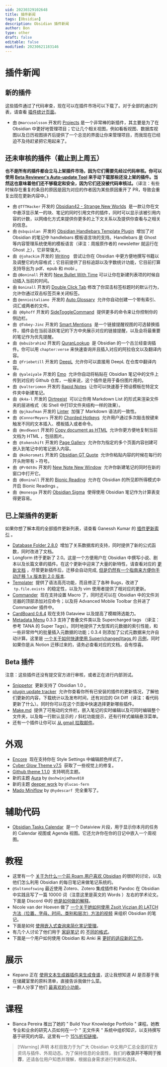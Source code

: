```yaml
---
uid: 20230329102648
title: 插件新闻
tags: [Obsidian]
description: Obsidian 插件新闻
author: Bon
type: other
draft: false
editable: false
modified: 20230621183146
---
```


# 插件新闻

## 新的插件

这些插件通过了代码审查，现在可以在插件市场可以下载了。对于全部的通过列表，请查看 [插件统计页面](https://obsidian-plugin-stats.vercel.app/new)。

- 由 `@marcusolsson` 开发的 [Projects](https://github.com/marcusolsson/obsidian-projects) 是一个非常棒的新插件，其主要是为了在 Obsidian 中更好地管理项目；它让几个相关视图，例如看板视图、数据库视图以及日历视图排齐后提供了一个总览的界面让你来管理项目，而我现在已经迫不及待赶紧把它用起来了。

## 还未审核的插件（截止到上周五）

**也不是所有的插件都会立马上架插件市场，因为它们需要先经过代码审核。你可以使用 [Beta Reviewer's Auto-update Tool](https://github.com/TfTHacker/obsidian42-brat) 来手动下载那些还没上架的插件。当然这也意味着他们还不够稳定和安全，因为它们还没被代码审核过。**（译注：有些时候存在重复的条目的原因是因为对应的作者因为某些原因重开了 PR，导致会重复出现在更新内容中。）

- 由 `@TfTHacker` 开发的 [Obsidian42 - Strange New Worlds](https://github.com/TfTHacker/obsidian42-strange-new-worlds)  是一款让你在文中悬浮显示某一的块、笔记的同时引用文件的插件，同时可以显示该被引用内容的计数，以网络化方式来提供你更多的上下文关系以及提供你查看与之相关的信息。
- 由 `@sbquinlan`  开发的 [Obsidian Handlebars Template Plugin](https://github.com/sbquinlan/obsidian-handlebars)  增加了对 Obsidian 的笔记中 handlebars 模板语言块的支持。Handlebars 是 Ghost 等内容管理系统使用的模板语言（译注：周报原作者的 newsletter 就运行在 Ghost 上），它非常强大。
- 由  `@johackim` 开发的 [Writing](https://github.com/johackim/obsidian-writing)   尝试让你在 Obsidian 中更方便地撰写书籍以及调整它的内容格式；它目前提供了目标追踪以及字数统计功能，它目前打算支持导出为 pdf、epub 和 mobi 。
- 由 `@Boninall` 开发的 [New Bullet With Time](https://github.com/Quorafind/Obsidian-New-Bullet-With-Time) 可以让你在新建列表项的时候自动插入当前的时间。
- 由 `Boninall` 开发的 [Double Click Tab](https://github.com/Quorafind/Obsidian-Double-Click-Tab) 修改了你双击标签标题时的默认行为，允许你通过双击标签页来关闭标签。
- 由 `@ennioitaliano`  开发的 [Auto Glossary](https://github.com/ennioitaliano/obsidian-auto-glossary)  允许你自动创建一个带有索引、词汇或两者的文件。
- 由  `@0phoff` 开发的 [SideToggleCommand](https://github.com/0phoff/obsidian-sidetogglecmd)  提供更多的命令来让你控制你的侧边栏。
- 由  `@Tobey-Jinc` 开发的 [Smart Mentions](https://github.com/Tobey-Jinc/obsidian-smart-mentions)  是一个链接提醒视图的可选替换插件，插件会在当前活跃笔记的下方中央展示对应的链接提醒，以及会将最重要的笔记作为优先提醒。
- 由  `@abuibrahim2` 开发的 [QuranLookup](https://github.com/abuibrahim2/quranlookup)  是 Obsidian 的一个古兰经查询插件。你可以用 `chapter:verse` 来快速查询并且插入对应的阿拉伯文以及翻译内容。
- 由  `@friebetill` 开发的 [DeepL](https://github.com/friebetill/obsidian-deepl)  允许你可以直接用 DeepL 在仓库中翻译内容。
- 由  `@yaleiyale` 开发的 [Emo](https://github.com/yaleiyale/obsidian-emo-uploader)  允许你自动将粘贴在 Obsidian 笔记中的文件上传到对应的 Github 仓库，一般来说，这个插件是用于备份图片用的。
- 由  `@valteriomon` 开发的 [Rapid Notes](https://github.com/valteriomon/obsidian-rapid-notes)  让你可以快速基于预设模板在特定文件夹中新建笔记。
- 由  `@k4a-l` 开发的 [Dirtreeist](https://github.com/k4a-l/obsidian-dirtreeist)  可以让你用 Markdown List 的形式来渲染文件夹的层进格式（和 Shell 中打印文件夹结构一样的效果）。
- 由  `@pjkaufman` 开发的 [Linter](https://github.com/platers/obsidian-linter)  加强了 Markdown 语法的一致性。
- 由  `@ConnorMeyers` 开发的 [Chorded Hotkeys](https://github.com/ConnorMeyers/obsidian-chorded-hotkeys)  允许用户通过多次敲击按键来触发不同的文本插入、模板插入或者命令。
- 由  `@mvdkwast` 开发的 [Copy document as HTML](https://github.com/mvdkwast/obsidian-copy-as-html)  允许你更方便地复制当前文档为 HTML ，包括图片。
- 由  `@tokenshift` 开发的 [Page Gallery](https://github.com/tokenshift/obsidian-page-gallery)  允许你为指定的多个页面内容创建可嵌入到笔记中的笔记嵌入内容。
- 由  `@kokoromati` 开发的 [Obsidian GT Quote](https://github.com/kokoromati/obsidian-gt-quote)  允许你粘贴内容的时候在每行的开头附带有 `>` 符号。
- 由  `@Pr0dt0s` 开发的 [New Note New Window](https://github.com/Pr0dt0s/new-note-new-window)  允许你新建笔记的同时在新的窗口中打开它。
- 由  `@Boninall` 开发的 [Bionic Reading](https://github.com/Quorafind/Obsidian-Bionic-Reading)  允许在 Obsidian 的所见即所得模式中开启 Bionic Readings 。
- 由  `@monesga` 开发的 [Obsidian Sigma](https://github.com/monesga/obsidian-sigma)  使得使用 Obsidian 笔记作为计算表变得更容易。

## 已上架插件的更新

如果你想了解本周的全部插件更新列表，请查看 Ganessh Kumar 的 [插件更新索引](https://obsidian-plugin-stats.vercel.app/updates) 。

- [Database Folder 2.8.0](https://github.com/RafaelGB/obsidian-db-folder/releases/tag/2.8.0)  增加了关系数据库的支持，同时提供了新的公式函数，同时改进了文档。
- Longform 终于更新了 2.0。这是一个方便用户在 Obsidian 中撰写小说、剧本以及长篇文章的插件。在这个更新中迎来了大量的新特性，请查看对应的 [更新文档](https://github.com/kevboh/longform) ，尽管更新插件后，迁移会自动完成, [但是仍然有一个指南来方便你手动迁移 1.x 版本到 2.0 版本](https://github.com/kevboh/longform/blob/main/docs/MIGRATING_FROM_VERSION_1_TO_2.md).
- [Templater](https://github.com/SilentVoid13/Templater)  提供了语法高亮功能，而且修正了各种 Bugs，改进了  `tp.file.exists`  的稳定性，以及为 vim 使用者提供了相对应的更新。
- [Commander](https://github.com/phibr0/obsidian-commander)  现在支持设置 Macro 了，同时还可以在 Obsidian 中的文件浏览器的顶部添加对应命令；以及将 Advanced Mobile Toolbar 合并进了 Commander 插件中。
- [CardBoard 0.6.4](https://github.com/roovo/obsidian-card-board) 现在支持 Dataview 以及提高了模糊筛选能力。
- [Metadata Menu](https://github.com/mdelobelle/metadatamenu) 0.3.3 支持了套叠文件类以及 Supercharged tags （译注：参考 TANA 的 Super Tags）。同时地提供了大型库的元数据的索引性能，和一些非常帅气的批量插入元数据的功能；0.3.4 则添加了公式元数据来允许自动计算。这里是 [一个关于如何快速使用 Super(changed)tags ](https://www.youtube.com/watch?v=7o9j7WJfhi0) 的 [示例](https://youtu.be/LqglkrzLAoQ)，同时如果你是从 Notion 迁移过来的，请务必查看对应的文档，会有惊喜。

## Beta 插件

注意：这些插件还没有提交官方进行审核，或者正在进行内部测试。

- [Snippetor](https://github.com/ebullient/obsidian-snippetor)  更新支持了 Obsidian 1.0 。
- [plugin update tracker](https://github.com/swar8080/obsidian-plugin-update-tracker)  允许你查看你所有已安装的插件的更新情况，了解他们更新的内容，下载统计以及发布时间，还有对应的 Git Diff（译注：看代码更新了什么）。同时你可以在这个页面中快速选择更新哪些插件。
- [Make.md](https://www.make.md/)  提供了可拖动的文件栏，嵌入笔记的实时编辑以及可同时编辑整个文件夹，以及每一行默认显示的 `/` 斜杠功能提示，还有行样式编辑悬浮菜单。
- 还有一个插件让你可以 [从 gmail 拉取邮件](https://github.com/thingnotok/obsidian-google-mail)。

# 外观

- [Encore](https://github.com/Maldonacho/obsidian-encore-theme)  现在支持你在 Style Settings 中编辑颜色样式了。
- [Cyber Glow Theme v7.5](https://github.com/ArtexJay/Obsidian-CyberGlow/releases/tag/v7.5)  获取了一些视觉上的修复。
- [Github theme 1.1.0](https://github.com/krios2146/obsidian-github)  支持明亮主题。
- 新的主题 [Aura](https://github.com/ashwinjadhav818/obsidian-aura) by `@ashwinjadhav818`
- 新的主题 [deeper work](https://github.com/lucas-fern/obsidian-deeper-work-theme) by `@lucas-fern`
- [Mado Miniflow](https://github.com/hydescarf/Obsidian-Theme-Mado-11) by `@hydescarf`  完全重写了。

# 辅助代码

- [Obsidian Tasks Calendar](https://github.com/702573N/Obsidian-Tasks-Calendar)  是一个 Dataiview 片段，用于显示你本月的任务的 Calendar 视图或 Agenda 视图。它还允许你在你的日记中嵌入一个周视图。

# 教程

- 这里有一个 [关于为什么一个前 Roam 用户喜欢 Obsidian](https://www.deliberate-diligence.com/i-was-wrong-obsidian-is-better-than-roam-after-all/) 的很好的讨论，以及他们怎么利用 Obsidian 的每日笔记来做笔记系统的。
- `@Sultanofswing` 最近使用 Zotero、Zotero 集成插件和 Pandoc 在 Obsidian 中实践且写了一篇 10000 词（注意这里是英文的 Words ）左右的学术论文。下面是 Discord 中的 [他是如何做的解释](https://discord.com/channels/686053708261228577/722584061087842365/1037760641303334943)。
- Nicole van der Hoeven 做了 [一个关于她如何使用 Zsolt Viczian 的 LATCH 方法（位置、字母、时间、类别和层次）方法的视频](https://www.youtube.com/watch?v=vS-b_RUtL1A) 来组织 Obsidian 的笔记。
- 下面是如何 [使用嵌入式查询来简化笔记管理](https://heymichellemac.medium.com/how-i-use-embedded-queries-in-obsidian-to-simplify-my-note-management-9aba527e4a03)。
- 有几个人讨论了他们用于 [家庭笔记](https://twitter.com/josephhinkle/status/1587261116111065089) 的 [不同的格式](https://twitter.com/TfTHacker/status/1586991375790182401)。
- 下面是一个用户如何使用 Obsidian 和 Anki 来 [更好的适应新的工作](https://sherlock.codes/blog/effective-onboarding-at-a-new-job/)。

# 展示

- Kepano 正在 [使用文本生成器插件来生成食谱](https://twitter.com/thehighpony/status/1588632265206034432)，这让我想知道 AI 是否基于我在储藏室里的原料清单，直接告诉我做什么菜。
- 一群人分享了他们 [最喜欢的小功能](https://www.reddit.com/r/ObsidianMD/comments/yhq61k/whats_a_lesser_known_feature_that_you_absolutely/)。

# 课程

- Bianca Pereira 推出了她的 " Build Your Knowledge Portfolio " 课程。她教专业和业余的研究人员如何在一个 " 无文件夹 " 系统中组织知识，以支持撰写基于研究的内容。这里有一个 [15%折扣链接](https://biancapereira.gumroad.com/l/build-your-knowledge-portfolio/ROUNDUP_GAMMA)。

> [!Warning] 声明
> 本栏目致力于为广大 Obsidian 中文用户汇总全面的官方资讯与插件、外观动态。为了保持信息的全面性，我们的**收录并不等同于推荐**，还请各位用户知悉并理解，根据自身需求进行判断和选择。

